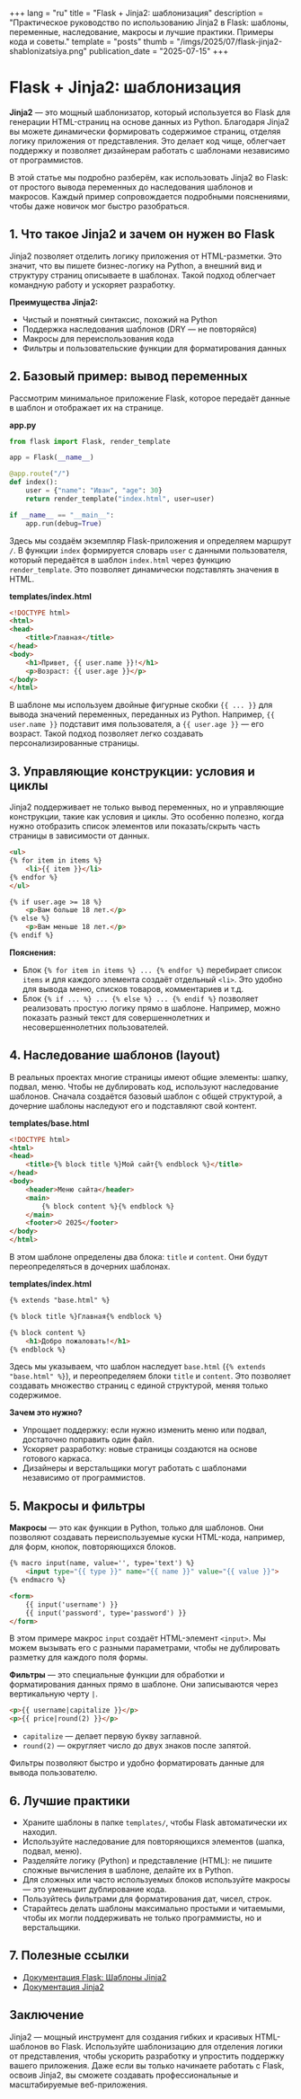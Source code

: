 +++
lang = "ru"
title = "Flask + Jinja2: шаблонизация"
description = "Практическое руководство по использованию Jinja2 в Flask: шаблоны, переменные, наследование, макросы и лучшие практики. Примеры кода и советы."
template = "posts"
thumb = "/imgs/2025/07/flask-jinja2-shablonizatsiya.png"
publication_date = "2025-07-15"
+++

# Flask + Jinja2: шаблонизация

**Jinja2** — это мощный шаблонизатор, который используется во Flask для генерации HTML-страниц на основе данных из Python. Благодаря Jinja2 вы можете динамически формировать содержимое страниц, отделяя логику приложения от представления. Это делает код чище, облегчает поддержку и позволяет дизайнерам работать с шаблонами независимо от программистов.

В этой статье мы подробно разберём, как использовать Jinja2 во Flask: от простого вывода переменных до наследования шаблонов и макросов. Каждый пример сопровождается подробными пояснениями, чтобы даже новичок мог быстро разобраться.

## 1. Что такое Jinja2 и зачем он нужен во Flask

Jinja2 позволяет отделить логику приложения от HTML-разметки. Это значит, что вы пишете бизнес-логику на Python, а внешний вид и структуру страниц описываете в шаблонах. Такой подход облегчает командную работу и ускоряет разработку.

**Преимущества Jinja2:**
- Чистый и понятный синтаксис, похожий на Python
- Поддержка наследования шаблонов (DRY — не повторяйся)
- Макросы для переиспользования кода
- Фильтры и пользовательские функции для форматирования данных

## 2. Базовый пример: вывод переменных

Рассмотрим минимальное приложение Flask, которое передаёт данные в шаблон и отображает их на странице.

**app.py**
```python
from flask import Flask, render_template

app = Flask(__name__)

@app.route("/")
def index():
    user = {"name": "Иван", "age": 30}
    return render_template("index.html", user=user)

if __name__ == "__main__":
    app.run(debug=True)
```

Здесь мы создаём экземпляр Flask-приложения и определяем маршрут `/`. В функции `index` формируется словарь `user` с данными пользователя, который передаётся в шаблон `index.html` через функцию `render_template`. Это позволяет динамически подставлять значения в HTML.

**templates/index.html**
```html
<!DOCTYPE html>
<html>
<head>
    <title>Главная</title>
</head>
<body>
    <h1>Привет, {{ user.name }}!</h1>
    <p>Возраст: {{ user.age }}</p>
</body>
</html>
```

В шаблоне мы используем двойные фигурные скобки `{{ ... }}` для вывода значений переменных, переданных из Python. Например, `{{ user.name }}` подставит имя пользователя, а `{{ user.age }}` — его возраст. Такой подход позволяет легко создавать персонализированные страницы.

## 3. Управляющие конструкции: условия и циклы

Jinja2 поддерживает не только вывод переменных, но и управляющие конструкции, такие как условия и циклы. Это особенно полезно, когда нужно отобразить список элементов или показать/скрыть часть страницы в зависимости от данных.

```html
<ul>
{% for item in items %}
    <li>{{ item }}</li>
{% endfor %}
</ul>

{% if user.age >= 18 %}
    <p>Вам больше 18 лет.</p>
{% else %}
    <p>Вам меньше 18 лет.</p>
{% endif %}
```

**Пояснения:**
- Блок `{% for item in items %} ... {% endfor %}` перебирает список `items` и для каждого элемента создаёт отдельный `<li>`. Это удобно для вывода меню, списков товаров, комментариев и т.д.
- Блок `{% if ... %} ... {% else %} ... {% endif %}` позволяет реализовать простую логику прямо в шаблоне. Например, можно показать разный текст для совершеннолетних и несовершеннолетних пользователей.

## 4. Наследование шаблонов (layout)

В реальных проектах многие страницы имеют общие элементы: шапку, подвал, меню. Чтобы не дублировать код, используют наследование шаблонов. Сначала создаётся базовый шаблон с общей структурой, а дочерние шаблоны наследуют его и подставляют свой контент.

**templates/base.html**
```html
<!DOCTYPE html>
<html>
<head>
    <title>{% block title %}Мой сайт{% endblock %}</title>
</head>
<body>
    <header>Меню сайта</header>
    <main>
        {% block content %}{% endblock %}
    </main>
    <footer>© 2025</footer>
</body>
</html>
```

В этом шаблоне определены два блока: `title` и `content`. Они будут переопределяться в дочерних шаблонах.

**templates/index.html**
```html
{% extends "base.html" %}

{% block title %}Главная{% endblock %}

{% block content %}
    <h1>Добро пожаловать!</h1>
{% endblock %}
```

Здесь мы указываем, что шаблон наследует `base.html` (`{% extends "base.html" %}`), и переопределяем блоки `title` и `content`. Это позволяет создавать множество страниц с единой структурой, меняя только содержимое.

**Зачем это нужно?**
- Упрощает поддержку: если нужно изменить меню или подвал, достаточно поправить один файл.
- Ускоряет разработку: новые страницы создаются на основе готового каркаса.
- Дизайнеры и верстальщики могут работать с шаблонами независимо от программистов.

## 5. Макросы и фильтры

**Макросы** — это как функции в Python, только для шаблонов. Они позволяют создавать переиспользуемые куски HTML-кода, например, для форм, кнопок, повторяющихся блоков.

```html
{% macro input(name, value='', type='text') %}
    <input type="{{ type }}" name="{{ name }}" value="{{ value }}">
{% endmacro %}

<form>
    {{ input('username') }}
    {{ input('password', type='password') }}
</form>
```

В этом примере макрос `input` создаёт HTML-элемент `<input>`. Мы можем вызывать его с разными параметрами, чтобы не дублировать разметку для каждого поля формы.

**Фильтры** — это специальные функции для обработки и форматирования данных прямо в шаблоне. Они записываются через вертикальную черту `|`.

```html
<p>{{ username|capitalize }}</p>
<p>{{ price|round(2) }}</p>
```

- `capitalize` — делает первую букву заглавной.
- `round(2)` — округляет число до двух знаков после запятой.

Фильтры позволяют быстро и удобно форматировать данные для вывода пользователю.

## 6. Лучшие практики

- Храните шаблоны в папке `templates/`, чтобы Flask автоматически их находил.
- Используйте наследование для повторяющихся элементов (шапка, подвал, меню).
- Разделяйте логику (Python) и представление (HTML): не пишите сложные вычисления в шаблоне, делайте их в Python.
- Для сложных или часто используемых блоков используйте макросы — это уменьшит дублирование кода.
- Пользуйтесь фильтрами для форматирования дат, чисел, строк.
- Старайтесь делать шаблоны максимально простыми и читаемыми, чтобы их могли поддерживать не только программисты, но и верстальщики.

## 7. Полезные ссылки

- [Документация Flask: Шаблоны Jinja2](https://flask.palletsprojects.com/en/latest/templating/)
- [Документация Jinja2](https://jinja.palletsprojects.com/)

## Заключение

Jinja2 — мощный инструмент для создания гибких и красивых HTML-шаблонов во Flask. Используйте шаблонизацию для отделения логики от представления, чтобы ускорить разработку и упростить поддержку вашего приложения. Даже если вы только начинаете работать с Flask, освоив Jinja2, вы сможете создавать профессиональные и масштабируемые веб-приложения. 